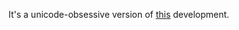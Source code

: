 It's a unicode-obsessive version of [this](https://github.com/jmchapman/Big-step-Normalisation/tree/master/LambdaCalculus/BasicSystem) development.